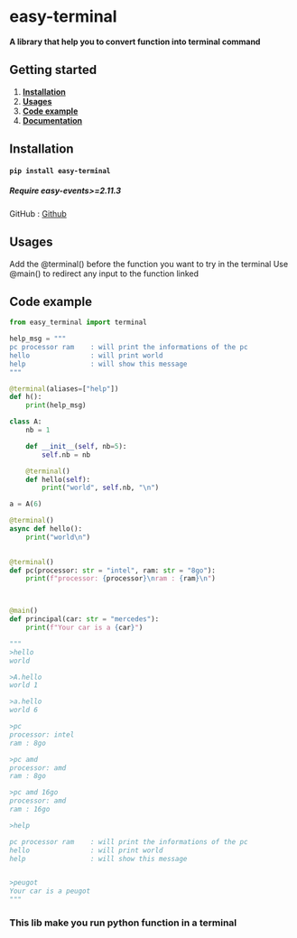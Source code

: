 # easy-terminal

**A library that help you to convert function into terminal command**

## Getting started

1. [**Installation**](#installation)
2. [**Usages**](#usages)
3. [**Code example**](#code-example)
4. [**Documentation**](#documentation)

## Installation

#### `pip install easy-terminal`

##### Require easy-events>=2.11.3

GitHub : [Github](https://github.com/ThePhoenix78/easy-terminal)


## Usages

Add the @terminal() before the function you want to try in the terminal
Use @main() to redirect any input to the function linked

## Code example

```py
from easy_terminal import terminal

help_msg = """
pc processor ram    : will print the informations of the pc
hello               : will print world
help                : will show this message
"""

@terminal(aliases=["help"])
def h():
    print(help_msg)

class A:
    nb = 1

    def __init__(self, nb=5):
        self.nb = nb

    @terminal()
    def hello(self):
        print("world", self.nb, "\n")

a = A(6)

@terminal()
async def hello():
    print("world\n")
    

@terminal()
def pc(processor: str = "intel", ram: str = "8go"):
    print(f"processor: {processor}\nram : {ram}\n")



@main()
def principal(car: str = "mercedes"):
    print(f"Your car is a {car}")

"""
>hello
world

>A.hello
world 1

>a.hello
world 6

>pc
processor: intel
ram : 8go

>pc amd
processor: amd
ram : 8go

>pc amd 16go
processor: amd
ram : 16go

>help

pc processor ram    : will print the informations of the pc
hello               : will print world
help                : will show this message


>peugot
Your car is a peugot
"""

```

### This lib make you run python function in a terminal
